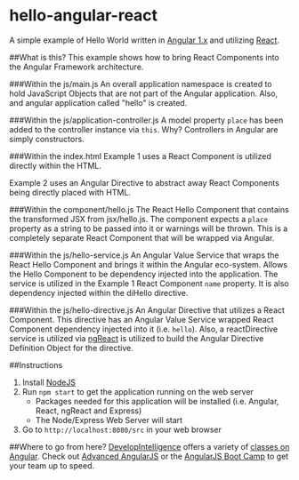 # hello-angular-react
A simple example of Hello World written in [Angular 1.x](https://angularjs.org/) and utilizing [React](https://facebook.github.io/react/).

##What is this?
This example shows how to bring React Components into the Angular Framework architecture.

###Within the js/main.js
An overall application namespace is created to hold JavaScript Objects that are not part of the Angular application. Also, and angular application called "hello" is created.

###Within the js/application-controller.js
A model property `place` has been added to the controller instance via `this`. Why? Controllers in Angular are simply constructors.

###Within the index.html
Example 1 uses a React Component is utilized directly within the HTML.

Example 2 uses an Angular Directive to abstract away React Components being directly placed with HTML.

###Within the component/hello.js
The React Hello Component that contains the transformed JSX from jsx/hello.js. The component expects a `place` property as a string to be passed into it or warnings will be thrown. This is a completely separate React Component that will be wrapped via Angular.

###Within the js/hello-service.js
An Angular Value Service that wraps the React Hello Component and brings it within the Angular eco-system. Allows the Hello Component to be dependency injected into the application. The service is utilized in the Example 1 React Component `name` property. It is also dependency injected within the diHello directive.
 
###Within the js/hello-directive.js
An Angular Directive that utilizes a React Component. This directive has an Angular Value Service wrapped React Component dependency injected into it (i.e. `hello`). Also, a reactDirective service is utilized via [ngReact](https://github.com/davidchang/ngReact) is utilized to build the Angular Directive Definition Object for the directive. 

##Instructions
1. Install [NodeJS](https://nodejs.org/)
2. Run `npm start` to get the application running on the web server
    * Packages needed for this application will be installed (i.e. Angular, React, ngReact and Express)
    * The Node/Express Web Server will start
4. Go to `http://localhost:8080/src` in your web browser

##Where to go from here?
[DevelopIntelligence](http://www.developintelligence.com/) offers a variety of [classes on Angular](http://www.developintelligence.com/catalog/web-development-training/angularjs). Check out [Advanced AngularJS](http://www.developintelligence.com/catalog/web-development-training/angularjs/advanced-angularjs-development) or the [AngularJS Boot Camp](http://www.developintelligence.com/catalog/web-development-training/angularjs/angularjs-boot-camp) to get your team up to speed.